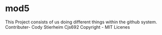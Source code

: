 # mod5
This Project consists of us doing different things within the github system. 
Contributer- Cody Stierheim Cjs692
Copyright - MIT Licenes
